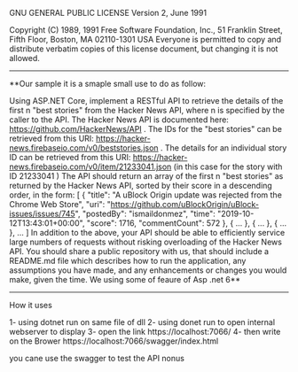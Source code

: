  GNU GENERAL PUBLIC LICENSE
 Version 2, June 1991

 Copyright (C) 1989, 1991 Free Software Foundation, Inc.,
 51 Franklin Street, Fifth Floor, Boston, MA 02110-1301 USA
 Everyone is permitted to copy and distribute verbatim copies
 of this license document, but changing it is not allowed.

------------------------------------------------------------------------------------------------
**Our sample it is a smaple small use to do as follow: 

Using ASP.NET Core, implement a RESTful API to retrieve the details of the first n "best stories" from the Hacker News API, where n is specified by the caller to the API. 
The Hacker News API is documented here: https://github.com/HackerNews/API . 
The IDs for the "best stories" can be retrieved from this URI: https://hacker-news.firebaseio.com/v0/beststories.json . 
The details for an individual story ID can be retrieved from this URI: https://hacker-news.firebaseio.com/v0/item/21233041.json (in this case for the story with ID 
21233041 ) 
The API should return an array of the first n "best stories" as returned by the Hacker News API, sorted by their score in a descending order, in the form: 
[
{
"title": "A uBlock Origin update was rejected from the Chrome Web Store", 
"uri": "https://github.com/uBlockOrigin/uBlock-issues/issues/745", 
"postedBy": "ismaildonmez", 
"time": "2019-10-12T13:43:01+00:00", 
"score": 1716, 
"commentCount": 572 
},
{ ... },
{ ... },
{ ... },
...
] 
In addition to the above, your API should be able to efficiently service large numbers of requests without risking overloading of the Hacker News API. 
You should share a public repository with us, that should include a README.md file which describes how to run the application, any assumptions you have made, and 
any enhancements or changes you would make, given the time. 
We using some of feaure of Asp .net 6** 

-------------------------------------------------------------------------

How it uses  

1- using dotnet run on same file of dll 
2- using donet run to open internal webserver to display 
3- open the link https://localhost:7066/ 
4- then write on the Brower https://localhost:7066/swagger/index.html 

you cane use the swagger to test the API nonus 

